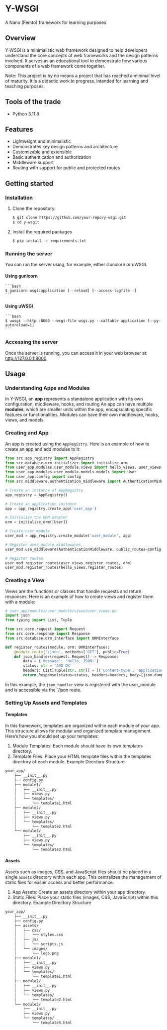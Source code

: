 # Y-WSGI
A Nano (Femto) framework for learning purposes

## Overview

Y-WSGI is a minimalistic web framework designed to help developers understand the core concepts of web
frameworks and the design patterns involved. It serves as an educational tool to demonstrate how various
components of a web framework come together.

Note: This project is by no means a project that has reached a minimal level of maturity. 
It is a didactic work in progress, intended for learning and teaching purposes.

## Tools of the trade
- Python 3.11.8

## Features
- Lightweight and minimalistic
- Demonstrates key design patterns and architecture
- Customizable and extensible
- Basic authentication and authorization
- Middleware support
- Routing with support for public and protected routes

## Getting started

### Installation
1. Clone the repository:
    ```bash
    $ git clone https://github.com/your-repo/y-wsgi.git
    $ cd y-wsgit
    ```
  
2. Install the required packages
    ```bash
    $ pip install -r requirements.txt
    ```

### Running the server
You can run the server using, for example, either Gunicorn or uWSGI.

####  Using gunicorn
    ```bash
    $ gunicorn wsgi:application [--reload] [--access-logfile -]
    ```

#### Using uWSGI
    ```bash
    $ uwsgi --http :8000 --wsgi-file wsgi.py --callable application [--py-autoreload=1]
    ```

### Accessing the server
Once the server is running, you can access it in your web browser at: http://127.0.0.1:8000

## Usage

### Understanding Apps and Modules
In Y-WSGI, an **app** represents a standalone application with its own configuration, middleware, hooks, and routing
An app can have multiple **modules**, which are smaller units within the app, encapsulating specific features 
or functionalities. Modules can have their own middleware, hooks, views, and models.

### Creating and App
An app is created using the `AppRegistry`. Here is an example of how to create an app and add modules to it:
```python
from src.app_registry import AppRegistry
from src.database.orm_initializer import initialize_orm
from user_app.modules.user_module.views import hello_views, user_views
from user_app.modules.user_module.models.models import User
from user_app.config import config
from src.middleware.authentication_middleware import AuthenticationMiddleware

# Create an instance of AppRegistry
app_registry = AppRegistry()

# Create an application instance
app = app_registry.create_app('user_app')

# Initialize the ORM adapter
orm = initialize_orm([User])

# Create user module
user_mod = app_registry.create_module('user_module', app)

# Register user module middlewares
user_mod.use_middleware(AuthenticationMiddleware, public_routes=config.PUBLIC_ROUTES)

# Register routes
user_mod.register_routes(user_views.register_routes, orm)
user_mod.register_routes(hello_views.register_routes)
```

### Creating a View
Views are the functions or classes that handle requests and return responses. 
Here is an example of how to create views and register them with a module:
```python
# user_app/modules/user_module/views/user_views.py
import json
from typing import List, Tuple

from src.core.request import Request
from src.core.response import Response
from src.database.orm_interface import ORMInterface

def register_routes(module, orm: ORMInterface):
    @module.route('/json', methods=['GET'], public=True)
    def json_handler(request: Request) -> Response:
        data = {'message': 'Hello, JSON!'}
        status: str = '200 OK'
        headers: List[Tuple[str, str]] = [('Content-type', 'application/json')]
        return Response(status=status, headers=headers, body=[json.dumps(data).encode('utf-8')])
```
In this example, the `json_handler` view is registered with the user_module and is accessible via the `/json route.

### Setting Up Assets and Templates

#### Templates
In this framework, templates are organized within each module of your app. 
This structure allows for modular and organized template management. 
Here’s how you should set up your templates:
1. Module Templates: Each module should have its own templates directory.
2. Template Files: Place your HTML template files within the templates directory of each module.
Example Directory Structure
```bash
your_app/
    ├── __init__.py
    ├── config.py
    ├── module1/
    │   ├── __init__.py
    │   ├── views.py
    │   └── templates/
    │       └── template1.html
    ├── module2/
    │   ├── __init__.py
    │   ├── views.py
    │   └── templates/
    │       └── template2.html
    └── module3/
        ├── __init__.py
        ├── views.py
        └── templates/
            └── template3.html
```

#### Assets
Assets such as images, CSS, and JavaScript files should be placed in a single `assets` directory within each app. 
This centralizes the management of static files for easier access and better performance.
1. App Assets: Create an assets directory within your app directory.
2. Static Files: Place your static files (images, CSS, JavaScript) within this directory.
Example Directory Structure
```bash
your_app/
    ├── __init__.py
    ├── config.py
    ├── assets/
    │   ├── css/
    │   │   └── styles.css
    │   ├── js/
    │   │   └── scripts.js
    │   └── images/
    │       └── logo.png
    ├── module1/
    │   ├── __init__.py
    │   ├── views.py
    │   └── templates/
    │       └── template1.html
    ├── module2/
    │   ├── __init__.py
    │   ├── views.py
    │   └── templates/
    │       └── template2.html
    └── module3/
        ├── __init__.py
        ├── views.py
        └── templates/
            └── template3.html
```

